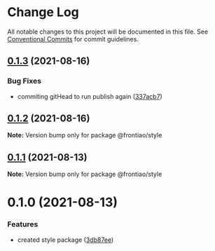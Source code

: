# Change Log

All notable changes to this project will be documented in this file.
See [Conventional Commits](https://conventionalcommits.org) for commit guidelines.

## [0.1.3](https://github.com/mateusrdgs/frontiao-ui/compare/@frontiao/style@0.1.2...@frontiao/style@0.1.3) (2021-08-16)


### Bug Fixes

* commiting gitHead to run publish again ([337acb7](https://github.com/mateusrdgs/frontiao-ui/commit/337acb786551236db6f092618db501c30a011c4f))





## [0.1.2](https://github.com/mateusrdgs/frontiao-ui/compare/@frontiao/style@0.1.1...@frontiao/style@0.1.2) (2021-08-16)

**Note:** Version bump only for package @frontiao/style





## [0.1.1](https://github.com/mateusrdgs/frontiao-ui/compare/@frontiao/style@0.1.0...@frontiao/style@0.1.1) (2021-08-13)

**Note:** Version bump only for package @frontiao/style





# 0.1.0 (2021-08-13)


### Features

* created style package ([3db87ee](https://github.com/mateusrdgs/frontiao-ui/commit/3db87eed7e4b529d2802eefa7d732634f980a2a1))
